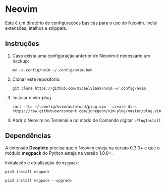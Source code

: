 # Neovim
Este é um diretório de configurações básicas para o uso do Neovim. Inclui extensões, atalhos e snippets.

## Instruções

1. Caso exista uma configuração anterior do Neovim é necessário um backup: 

   ```mv ~/.config/nvim ~/.config/nvim.bak```

2. Clonar este repositório: 

   ```git clone https://github.com/micaelviana/nvim ~/.config/nvim```

3. Instalar o vim-plug

   ```curl -fLo ~/.config/nvim/autoload/plug.vim --create-dirs https://raw.githubusercontent.com/junegunn/vim-plug/master/plug.vim```

4. Abrir o Neovim no Terminal e no modo de Comando digitar ```:PlugInstall```


## Dependências

A extensão **Deoplete** precisa que o Neovim esteja na versão 0.3.0+ e que o módulo **msgpack** do Python esteja na versão 1.0.0+.

Instalação e atualização do ```msgpack```:

   ```pip3 install msgpack```
   
   ```pip3 install msgpack --upgrade```
